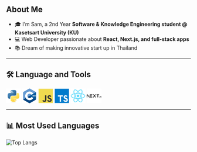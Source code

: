 ## About Me
- 🎓 I’m Sam, a 2nd Year **Software & Knowledge Engineering student @ Kasetsart University (KU)**  
- 💻 Web Developer passionate about **React, Next.js, and full-stack apps**  
- 📚 Dream of making innovative start up in Thailand

---

## 🛠 Language and Tools
<p align="left">
  <img src="https://raw.githubusercontent.com/devicons/devicon/master/icons/python/python-original.svg" alt="python" width="40" height="40"/>
  <img src="https://raw.githubusercontent.com/devicons/devicon/master/icons/cplusplus/cplusplus-original.svg" alt="cplusplus" width="40" height="40"/>
  <img src="https://raw.githubusercontent.com/devicons/devicon/master/icons/javascript/javascript-original.svg" alt="javascript" width="40" height="40"/>
  <img src="https://raw.githubusercontent.com/devicons/devicon/master/icons/typescript/typescript-original.svg" alt="typescript" width="40" height="40"/>
  <img src="https://raw.githubusercontent.com/devicons/devicon/master/icons/react/react-original.svg" alt="react" width="40" height="40"/>
  <img src="https://raw.githubusercontent.com/devicons/devicon/master/icons/nextjs/nextjs-original-wordmark.svg" alt="nextjs" width="40" height="40"/>
</p>

---

## 📊 Most Used Languages
![Top Langs](https://github-readme-stats.vercel.app/api/top-langs/?username=MunyinSam&layout=compact&theme=tokyonight)
